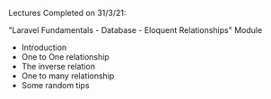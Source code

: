 Lectures Completed on 31/3/21:

"Laravel Fundamentals - Database - Eloquent Relationships" Module
* Introduction
* One to One relationship
* The inverse relation
* One to many relationship
* Some random tips